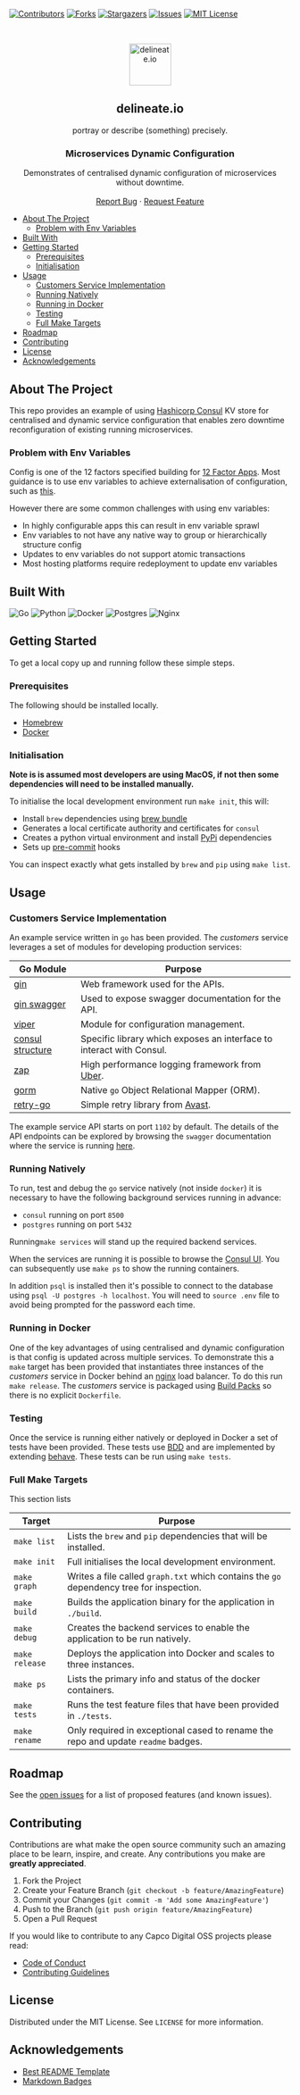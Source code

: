 [![Contributors][contributors-shield]][contributors-url]
[![Forks][forks-shield]][forks-url]
[![Stargazers][stars-shield]][stars-url]
[![Issues][issues-shield]][issues-url]
[![MIT License][license-shield]][license-url]

<!-- PROJECT LOGO -->
<br />
<p align="center">
  <img alt="delineate.io" src="https://github.com/delineateio/.github/blob/master/assets/logo.png?raw=true" height="75" />
  <h2 align="center">delineate.io</h2>
  <p align="center">portray or describe (something) precisely.</p>

  <h3 align="center">Microservices Dynamic Configuration</h3>

  <p align="center">
    Demonstrates of centralised dynamic configuration of microservices without downtime.
    <br />
    <br />
    <a href="https://github.com/delineateio/hashicorp-consul-kv-example/issues">Report Bug</a>
    ·
    <a href="https://github.com/delineateio/hashicorp-consul-kv-example/issues">Request Feature</a>
  </p>
</p>

<!-- START doctoc generated TOC please keep comment here to allow auto update -->
<!-- DON'T EDIT THIS SECTION, INSTEAD RE-RUN doctoc TO UPDATE -->

- [About The Project](#about-the-project)
  - [Problem with Env Variables](#problem-with-env-variables)
- [Built With](#built-with)
- [Getting Started](#getting-started)
  - [Prerequisites](#prerequisites)
  - [Initialisation](#initialisation)
- [Usage](#usage)
  - [Customers Service Implementation](#customers-service-implementation)
  - [Running Natively](#running-natively)
  - [Running in Docker](#running-in-docker)
  - [Testing](#testing)
  - [Full Make Targets](#full-make-targets)
- [Roadmap](#roadmap)
- [Contributing](#contributing)
- [License](#license)
- [Acknowledgements](#acknowledgements)

<!-- END doctoc generated TOC please keep comment here to allow auto update -->

<!-- ABOUT THE PROJECT -->
## About The Project

This repo provides an example of using [Hashicorp Consul](https://www.consul.io/) KV store for centralised and dynamic service configuration that enables zero downtime reconfiguration of existing running microservices.

### Problem with Env Variables

Config is one of the 12 factors specified building for [12 Factor Apps](https://12factor.net/). Most guidance is to use env variables to achieve externalisation of configuration, such as [this](https://12factor.net/config).

However there are some common challenges with using env variables:

* In highly configurable apps this can result in env variable sprawl
* Env variables to not have any native way to group or hierarchically structure config
* Updates to env variables do not support atomic transactions
* Most hosting platforms require redeployment to update env variables

## Built With

![Go](https://img.shields.io/badge/go-%2300ADD8.svg?style=for-the-badge&logo=go&logoColor=white)
![Python](https://img.shields.io/badge/python-3670A0?style=for-the-badge&logo=python&logoColor=ffdd54)
![Docker](https://img.shields.io/badge/docker-%230db7ed.svg?style=for-the-badge&logo=docker&logoColor=white)
![Postgres](https://img.shields.io/badge/postgres-%23316192.svg?style=for-the-badge&logo=postgresql&logoColor=white)
![Nginx](https://img.shields.io/badge/nginx-%23009639.svg?style=for-the-badge&logo=nginx&logoColor=white)

<!-- GETTING STARTED -->
## Getting Started

To get a local copy up and running follow these simple steps.

### Prerequisites

The following should be installed locally.

* [Homebrew](https://brew.sh/)
* [Docker](https://www.docker.com/)

### Initialisation

**Note is is assumed most developers are using MacOS, if not then some dependencies will need to be installed manually.**

To initialise the local development environment run `make init`, this will:

* Install `brew` dependencies using [brew bundle](https://github.com/Homebrew/homebrew-bundle)
* Generates a local certificate authority and certificates for `consul`
* Creates a python virtual environment and install [PyPi](https://pypi.org/) dependencies
* Sets up [pre-commit](https://pre-commit.com/) hooks

You can inspect exactly what gets installed by `brew` and `pip` using `make list`.

<!-- USAGE EXAMPLES -->
## Usage

### Customers Service Implementation

An example service written in `go` has been provided.  The *customers* service leverages a set of modules for developing production services:

| Go Module | Purpose |
| --- | ----------- |
| [gin](https://github.com/gin-gonic/gin) | Web framework used for the APIs. |
| [gin swagger](github.com/swaggo/gin-swagger) | Used to expose swagger documentation for the API. |
| [viper](https://github.com/spf13/viper) | Module for configuration management.  |
| [consul structure](https://github.com/mitchellh/consulstructure)| Specific library which exposes an interface to interact with Consul. |
| [zap](https://github.com/uber-go/zap) | High performance logging framework from [Uber](https://www.uber.com/gb/en/about/). |
| [gorm](https://github.com/go-gorm/gorm) | Native `go` Object Relational Mapper (ORM). |
| [retry-go](https://github.com/avast/retry-go) | Simple retry library from [Avast](https://www.avast.com/en-gb). |

The example service API starts on port `1102` by default.  The details of the API endpoints can be explored by browsing the `swagger` documentation where the service is running [here](http://localhost:1102/swagger/index.html).

### Running Natively

To run, test and debug the `go` service natively (not inside `docker`) it is necessary to have the following background services running in advance:

* `consul` running on port `8500`
* `postgres` running on port `5432`

Running`make services` will stand up the required backend services.

When the services are running it is possible to browse the [Consul UI](http://localhost:8500/ui/).  You can subsequently use `make ps` to show the running containers.

In addition `psql` is installed then it's possible to connect to the database using `psql -U postgres -h localhost`.  You will need to `source .env` file to avoid being prompted for the password each time.

### Running in Docker

One of the key advantages of using centralised and dynamic configuration is that config is updated across multiple services.  To demonstrate this a `make` target has been provided that instantiates three instances of the *customers* service in Docker behind an [nginx](https://www.nginx.com/) load balancer.  To do this run `make release`.  The *customers* service is packaged using [Build Packs](https://buildpacks.io/) so there is no explicit `Dockerfile`.

### Testing

Once the service is running either natively or deployed in Docker a set of tests have been provided.  These tests use [BDD](https://cucumber.io/docs/bdd/) and are implemented by extending [behave](https://pypi.org/project/behave/).  These tests can be run using `make tests`.

### Full Make Targets

This section lists

| Target| Purpose |
| --- | ----------- |
| `make list` | Lists the `brew` and `pip` dependencies that will be installed. |
| `make init` | Full initialises the local development environment.|
| `make graph` | Writes a file called `graph.txt` which contains the `go` dependency tree for inspection. |
| `make build` | Builds the application binary for the application in `./build`. |
| `make debug` | Creates the backend services to enable the application to be run natively. |
| `make release` | Deploys the application into Docker and scales to three instances. |
| `make ps` | Lists the primary info and status of the docker containers. |
| `make tests` | Runs the test feature files that have been provided in `./tests`. |
| `make rename` | Only required in exceptional cased to rename the repo and update `readme` badges. |

<!-- ROADMAP -->
## Roadmap

See the [open issues](https://github.com/delineateio/hashicorp-consul-kv-example/issues) for a list of proposed features (and known issues).

<!-- CONTRIBUTING -->
## Contributing

Contributions are what make the open source community such an amazing place to be learn, inspire, and create. Any contributions you make are **greatly appreciated**.

1. Fork the Project
2. Create your Feature Branch (`git checkout -b feature/AmazingFeature`)
3. Commit your Changes (`git commit -m 'Add some AmazingFeature'`)
4. Push to the Branch (`git push origin feature/AmazingFeature`)
5. Open a Pull Request

If you would like to contribute to any Capco Digital OSS projects please read:

* [Code of Conduct](https://github.com/delineateio/.github/blob/master/CODE_OF_CONDUCT.md)
* [Contributing Guidelines](https://github.com/delineateio/.github/blob/master/CONTRIBUTING.md)

<!-- LICENSE -->
## License

Distributed under the MIT License. See `LICENSE` for more information.

<!-- ACKNOWLEDGEMENTS -->
## Acknowledgements

* [Best README Template](https://github.com/othneildrew/Best-README-Template/blob/master/README.md)
* [Markdown Badges](https://github.com/Ileriayo/markdown-badges)

<!-- MARKDOWN LINKS & IMAGES -->
<!-- https://www.markdownguide.org/basic-syntax/#reference-style-links -->
[contributors-shield]: https://img.shields.io/github/contributors/delineateio/hashicorp-consul-kv-example.svg?style=for-the-badge
[contributors-url]: https://github.com/delineateio/hashicorp-consul-kv-example/graphs/contributors
[forks-shield]: https://img.shields.io/github/forks/delineateio/hashicorp-consul-kv-example.svg?style=for-the-badge
[forks-url]: https://github.com/delineateio/hashicorp-consul-kv-example/network/members
[stars-shield]: https://img.shields.io/github/stars/delineateio/hashicorp-consul-kv-example.svg?style=for-the-badge
[stars-url]: https://github.com/delineateio/hashicorp-consul-kv-example/stargazers
[issues-shield]: https://img.shields.io/github/issues/delineateio/hashicorp-consul-kv-example.svg?style=for-the-badge
[issues-url]: https://github.com/delineateio/hashicorp-consul-kv-example/issues
[license-shield]: https://img.shields.io/github/license/delineateio/hashicorp-consul-kv-example.svg?style=for-the-badge
[license-url]: https://github.com/delineateio/hashicorp-consul-kv-example/blob/master/LICENSE
